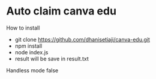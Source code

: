 # Auto claim canva edu

How to install

- git clone https://github.com/dhanisetiaji/canva-edu.git
- npm install
- node index.js
- result will be save in result.txt

Handless mode false
